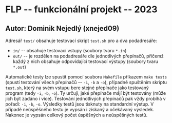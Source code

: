 # FLP -- funkcionální projekt -- 2023
## Autor: Dominik Nejedlý (xnejed09)

Adresář `test/` obsahuje testovací skript `test.sh` pro a dva podadresáře:

- `in/` -- obsahuje testovací vstupy (soubory tvaru `*.in`)
- `out/` -- je rozdělen na podadresáře dle jednotlivých přepínačů, přičemž každý z nich obsahuje odpovídající testovací výstupy (soubory tvaru `*.out`)

Automatické testy lze spustit pomocí souboru `Makefile` příkazem `make tests` (spustí testování všech přepínačů -- `-i`, `-b` a `-o`),
případně spuštěním skriptu `test.sh`, který na svém vstupu bere stejné přepínače jako testovaný program (tedy `-i`, `-b`, `-o`). Ty určují,
jaké přepínače májí být testovány (může jich být zadáno i více). Testování jednotlivých přepínačů pak vždy probíhá v pořadí: `-i`, `-b`, `-o`.
Výsledky testů jsou tisknuty na standardní výstup. V případě neúspěšného testu je vypsán i získaný a očekávaný výsledek. Nakonec je vypsán
celkový počet úspěšných a neúspěšných testů.
